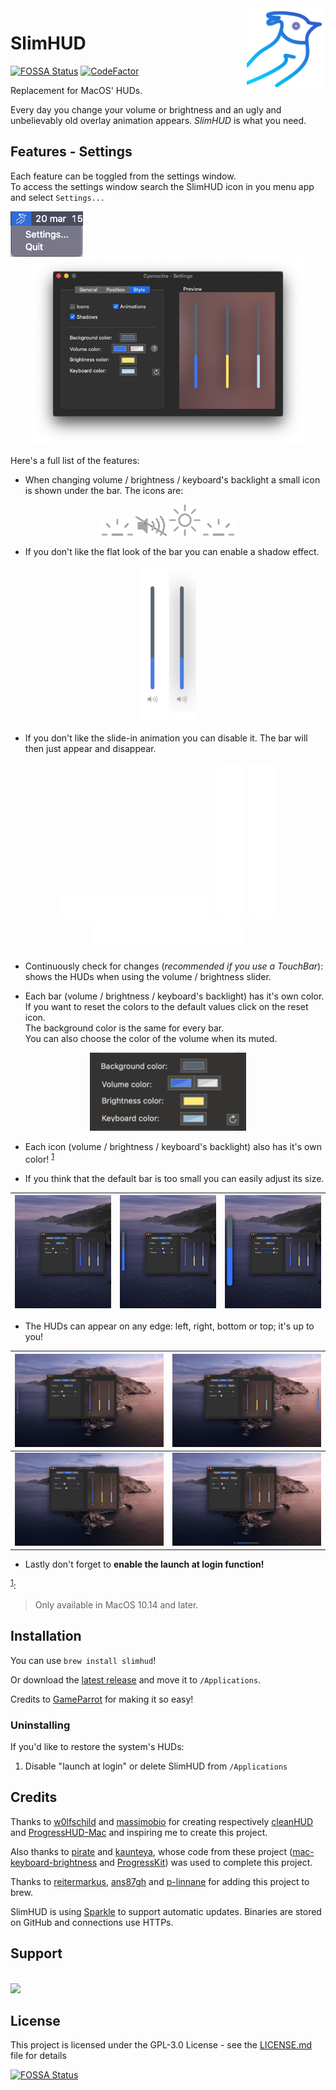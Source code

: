 <!--©Alexander Perathoner 19/03/2020-->

<img align="right" width="25%" src="Screens/Icon1024.png"> 

# SlimHUD
[![FOSSA Status](https://app.fossa.com/api/projects/git%2Bgithub.com%2FAlexPerathoner%2FSlimHUD.svg?type=shield)](https://app.fossa.com/projects/git%2Bgithub.com%2FAlexPerathoner%2FSlimHUD?ref=badge_shield)
[![CodeFactor](https://www.codefactor.io/repository/github/alexperathoner/slimhud/badge)](https://www.codefactor.io/repository/github/alexperathoner/slimhud)


Replacement for MacOS' HUDs.

Every day you change your volume or brightness and an ugly and unbelievably old overlay animation appears. *SlimHUD* is what you need.
## Features - Settings
Each feature can be toggled from the settings window.<br>To access the settings window search the SlimHUD icon in you menu app and select `Settings...`


<img align="left"  width="23%" src="Screens/menubar.png">

<p align="center">
<img src = "Screens/settingsWindow.png" height=300>
</p>

Here's a full list of the features:

* When changing volume / brightness / keyboard's backlight a small icon is shown under the bar. The icons are:

<p align="center">
	<img src = "SlimHUD/Assets.xcassets/TemplateBars/backlight.imageset/backlight.png" width=50 margin="10 10 10 10">
	<img src = "SlimHUD/Assets.xcassets/TemplateBars/noVolume.imageset/noVolume.png" width=50 margin="10 10 10 10">
	<img src = "SlimHUD/Assets.xcassets/TemplateBars/brightness.imageset/brightness.png" width=50 margin="10 10 10 10">
	<img src = "SlimHUD/Assets.xcassets/TemplateBars/backlight.imageset/backlight.png" width=50 margin="10 10 10 10">
</p>	


* If you don't like the flat look of the bar you can enable a shadow effect.
<p align="center">
	<img src = "Screens/Shadows/noShadow.jpeg" height=250>
	<img src = "Screens/Shadows/shadow.jpeg" height =250>
</p>


* If you don't like the slide-in animation you can disable it. The bar will then just appear and disappear. 

<p align="center">
<img src = "Screens/Animations/animations2.gif" width=250 height=47>
<img src = "Screens/Animations/animations.gif"  width=47 height=250>
<img src = "Screens/Animations/noAnimations.gif" width=47 height=250>
<img src = "Screens/Animations/noAnimations2.gif" width=250 height=47>
</p>

* Continuously check for changes (*recommended if you use a TouchBar*): shows the HUDs when using the volume / brightness slider.

* Each bar (volume / brightness / keyboard's backlight) has it's own color. If you want to reset the colors to the default values click on the reset icon.<br>The background color is the same for every bar.<br>You can also choose the color of the volume when its muted.
<p align="center">
<img src = "Screens/colors.png" width=250>
</p>

* Each icon (volume / brightness / keyboard's backlight) also has it's own color! <sup>[1](#note1)</sup>

* If you think that the default bar is too small you can easily adjust its size.

|<img src = "Screens/Size/small.png">|<img src = "Screens/Size/middle.png">|<img src = "Screens/Size/big.png">|
|--:|---|--:|


* The HUDs can appear on any edge: left, right, bottom or top; it's up to you!

|<img src = "Screens/Position/left.png">|<img src = "Screens/Position/right.png">|
|--:|---|
|<img src = "Screens/Position/top.png">|<img src = "Screens/Position/bottom.png">|


* Lastly don't forget to **enable the launch at login function!**

<a name="note1"></a><sup>[1](#note1)</sup>:
> Only available in MacOS 10.14 and later.

## Installation
You can use `brew install slimhud`!

Or download the [latest release](https://github.com/AlexPerathoner/SlimHUD/releases/latest) and move it to `/Applications`.

Credits to [GameParrot](https://github.com/GameParrot) for making it so easy!


### Uninstalling
If you'd like to restore the system's HUDs:

1. Disable "launch at login" or delete SlimHUD from `/Applications`

## Credits
Thanks to [w0lfschild](https://gist.github.com/w0lfschild) and [massimobio](https://gist.github.com/massimobio) for creating respectively
 [cleanHUD](https://github.com/w0lfschild/cleanHUD) and [ProgressHUD-Mac](https://github.com/massimobio/ProgressHUD-Mac) and inspiring me to create this project.
 
Also thanks to [pirate](https://gist.github.com/pirate) and [kaunteya](https://gist.github.com/kaunteya), whose code from these project ([mac-keyboard-brightness](https://github.com/pirate/mac-keyboard-brightness) and [ProgressKit](https://github.com/kaunteya/ProgressKit)) was used to complete this project.

Thanks to [reitermarkus](https://gist.github.com/reitermarkus), [ans87gh](https://gist.github.com/ans87gh) and [p-linnane](https://gist.github.com/p-linnane) for adding this project to brew.
 
SlimHUD is using [Sparkle](https://sparkle-project.org) to support automatic updates. Binaries are stored on GitHub and connections use HTTPs.

## Support
<br><a href="https://www.buymeacoffee.com/alexpera"><img src="https://img.buymeacoffee.com/button-api/?text=Buy me a beer&emoji=🍺&slug=alexpera&button_colour=94e3fe&font_colour=000000&font_family=Bree&outline_colour=000000&coffee_colour=FFDD00" /></a>

## License

This project is licensed under the GPL-3.0 License - see the [LICENSE.md](LICENSE.md) file for details


[![FOSSA Status](https://app.fossa.com/api/projects/git%2Bgithub.com%2FAlexPerathoner%2FSlimHUD.svg?type=large)](https://app.fossa.com/projects/git%2Bgithub.com%2FAlexPerathoner%2FSlimHUD?ref=badge_large)